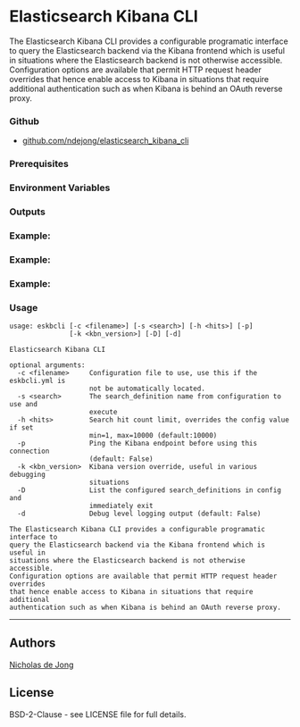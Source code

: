 # Elasticsearch Kibana CLI

The Elasticsearch Kibana CLI provides a configurable programatic interface to
query the Elasticsearch backend via the Kibana frontend which is useful in
situations where the Elasticsearch backend is not otherwise accessible.
Configuration options are available that permit HTTP request header overrides
that hence enable access to Kibana in situations that require additional
authentication such as when Kibana is behind an OAuth reverse proxy.

### Github
* [github.com/ndejong/elasticsearch_kibana_cli](https://github.com/ndejong/elasticsearch_kibana_cli)

### Prerequisites

### Environment Variables

### Outputs

### Example: 

### Example: 

### Example: 

### Usage
```
usage: eskbcli [-c <filename>] [-s <search>] [-h <hits>] [-p]
               [-k <kbn_version>] [-D] [-d]

Elasticsearch Kibana CLI

optional arguments:
  -c <filename>     Configuration file to use, use this if the eskbcli.yml is
                    not be automatically located.
  -s <search>       The search_definition name from configuration to use and
                    execute
  -h <hits>         Search hit count limit, overrides the config value if set
                    min=1, max=10000 (default:10000)
  -p                Ping the Kibana endpoint before using this connection
                    (default: False)
  -k <kbn_version>  Kibana version override, useful in various debugging
                    situations
  -D                List the configured search_definitions in config and
                    immediately exit
  -d                Debug level logging output (default: False)

The Elasticsearch Kibana CLI provides a configurable programatic interface to
query the Elasticsearch backend via the Kibana frontend which is useful in
situations where the Elasticsearch backend is not otherwise accessible.
Configuration options are available that permit HTTP request header overrides
that hence enable access to Kibana in situations that require additional
authentication such as when Kibana is behind an OAuth reverse proxy.
```

****

## Authors
[Nicholas de Jong](https://nicholasdejong.com)

## License
BSD-2-Clause - see LICENSE file for full details.
